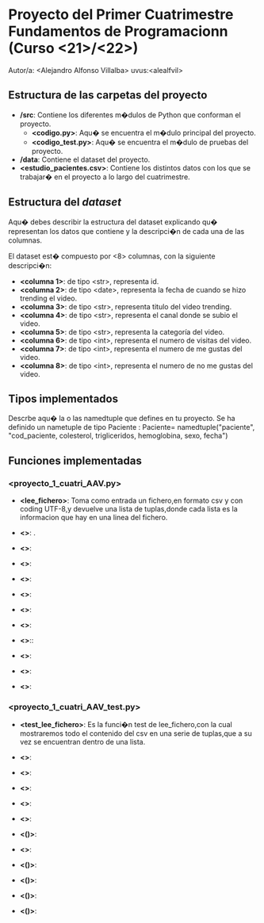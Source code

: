 # Proyecto del Primer Cuatrimestre Fundamentos de Programacionn (Curso  \<21\>/\<22\>)
Autor/a: \<Alejandro Alfonso Villalba\>   uvus:\<alealfvil\>


## Estructura de las carpetas del proyecto

* **/src**: Contiene los diferentes m�dulos de Python que conforman el proyecto.
  * **\<codigo.py\>**: Aqu� se encuentra el m�dulo principal del proyecto.
  * **\<codigo_test.py\>**: Aqu� se encuentra el m�dulo de pruebas del proyecto. 
* **/data**: Contiene el dataset del proyecto.
* **\<estudio_pacientes.csv\>**: Contiene los distintos datos con los que se trabajar� en el proyecto a lo largo del cuatrimestre.
   
    
## Estructura del *dataset*

Aqu� debes describir la estructura del dataset explicando qu� representan los datos que contiene y la descripci�n de cada una de las columnas.

El dataset est� compuesto por \<8\> columnas, con la siguiente descripci�n:

* **\<columna 1>**: de tipo \<str\>, representa id.
* **\<columna 2>**: de tipo \<date\>, representa la fecha de cuando se hizo trending el video.
* **\<columna 3>**: de tipo \<str\>, representa titulo del video trending.
* **\<columna 4>**: de tipo \<str\>, representa el canal donde se subio el video.
* **\<columna 5>**: de tipo \<str\>, representa la categoría del video.
* **\<columna 6>**: de tipo \<int\>, representa el numero de visitas del video.
* **\<columna 7>**: de tipo \<int\>, representa el numero de me gustas del video.
* **\<columna 8>**: de tipo \<int\>, representa el numero de  no me gustas del video.




## Tipos implementados

Descrbe aqu� la o las namedtuple que defines en tu proyecto.
Se ha definido un nametuple de tipo Paciente : Paciente= namedtuple("paciente", "cod_paciente, colesterol, trigliceridos, hemoglobina, sexo, fecha")


## Funciones implementadas


### \<proyecto_1_cuatri_AAV.py\>

* **<lee_fichero>**: Toma como entrada un fichero,en formato csv y con coding UTF-8,y devuelve una lista de tuplas,donde cada lista es la informacion que hay en una linea del fichero.


* **<>**: .


* **<>**:
    

* **<>**:


* **<>**:


* **<>**: 


* **<>**:


* **<>**:


* **<>**::
   

* **<>**:
    

* **<>**:
    

* **<>**:
    

### \<proyecto_1_cuatri_AAV_test.py\>

* **<test_lee_fichero>**: Es la funci�n test de lee_fichero,con la cual mostraremos todo el contenido del csv en una serie de tuplas,que a su vez se encuentran dentro de una lista.

* **<>**: 


* **<>**:


* **<>**:


* **<>**:


* **<>**:


* **<()>**:


* **<>**:


* **<()>**:


* **<()>**:


* **<()>**:


* **<()>**:









 

